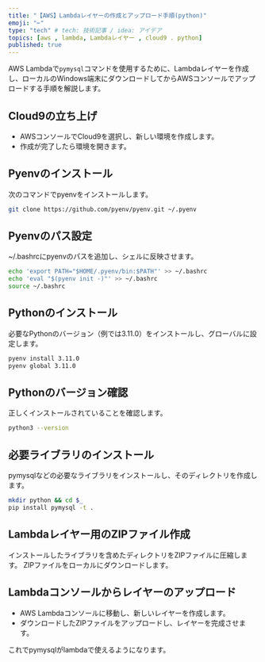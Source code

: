 ```yaml
---
title: "【AWS】Lambdaレイヤーの作成とアップロード手順(python)"
emoji: "✂️"
type: "tech" # tech: 技術記事 / idea: アイデア
topics: [aws , lambda, Lambdaレイヤー , cloud9 . python]
published: true
---
```


AWS Lambdaで`pymysql`コマンドを使用するために、Lambdaレイヤーを作成し、ローカルのWindows端末にダウンロードしてからAWSコンソールでアップロードする手順を解説します。

## Cloud9の立ち上げ

- AWSコンソールでCloud9を選択し、新しい環境を作成します。
- 作成が完了したら環境を開きます。

## Pyenvのインストール

次のコマンドでpyenvをインストールします。
```bash
git clone https://github.com/pyenv/pyenv.git ~/.pyenv
```

## Pyenvのパス設定

~/.bashrcにpyenvのパスを追加し、シェルに反映させます。
```bash
echo 'export PATH="$HOME/.pyenv/bin:$PATH"' >> ~/.bashrc
echo 'eval "$(pyenv init -)"' >> ~/.bashrc
source ~/.bashrc
```
## Pythonのインストール

必要なPythonのバージョン（例では3.11.0）をインストールし、グローバルに設定します。
```bash
pyenv install 3.11.0
pyenv global 3.11.0
```

## Pythonのバージョン確認

正しくインストールされていることを確認します。
```bash
python3 --version
```

## 必要ライブラリのインストール

pymysqlなどの必要なライブラリをインストールし、そのディレクトリを作成します。
```bash
mkdir python && cd $_
pip install pymysql -t .
```

## Lambdaレイヤー用のZIPファイル作成

インストールしたライブラリを含めたディレクトリをZIPファイルに圧縮します。
ZIPファイルをローカルにダウンロードします。

## Lambdaコンソールからレイヤーのアップロード
- AWS Lambdaコンソールに移動し、新しいレイヤーを作成します。
- ダウンロードしたZIPファイルをアップロードし、レイヤーを完成させます。

これでpymysqlがlambdaで使えるようになります。